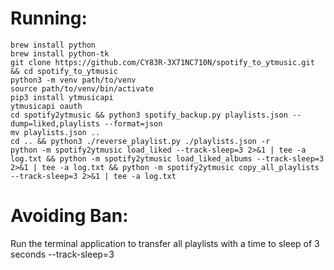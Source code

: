 # Running:
```
brew install python
brew install python-tk
git clone https://github.com/CY83R-3X71NC710N/spotify_to_ytmusic.git && cd spotify_to_ytmusic
python3 -m venv path/to/venv
source path/to/venv/bin/activate
pip3 install ytmusicapi
ytmusicapi oauth
cd spotify2ytmusic && python3 spotify_backup.py playlists.json --dump=liked,playlists --format=json
mv playlists.json ..
cd .. && python3 ./reverse_playlist.py ./playlists.json -r
python -m spotify2ytmusic load_liked --track-sleep=3 2>&1 | tee -a log.txt && python -m spotify2ytmusic load_liked_albums --track-sleep=3 2>&1 | tee -a log.txt && python -m spotify2ytmusic copy_all_playlists --track-sleep=3 2>&1 | tee -a log.txt
```

# Avoiding Ban:

Run the terminal application to transfer all playlists with a time to sleep of 3 seconds --track-sleep=3
